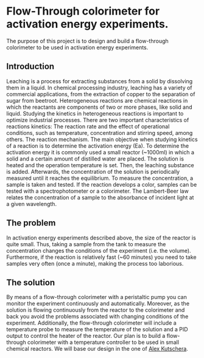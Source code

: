 # Flow-Through colorimeter for activation energy experiments.

                   
The purpose of this project is to design and build a flow-through colorimeter to be used in activation energy experiments.

## Introduction
Leaching is a process for extracting substances from a solid by dissolving them in a liquid. In chemical processing industry, leaching has a variety of commercial applications, from the extraction of copper to the separation of sugar from beetroot.
Heterogeneous reactions are chemical reactions in which the reactants are components of two or more phases, like solid and liquid. Studying the kinetics in heterogeneous reactions is important to optimize industrial processes.
There are two important characteristics of reactions kinetics:
The reaction     rate and the effect of operational conditions, such as temperature,     concentration and stirring speed, among others.
The reaction     mechanism.
The main objective when studying kinetics of a reaction is to determine the activation energy (Ea). To determine the activation energy it is commonly used a small reactor (~1000ml) in which a solid and a certain amount of distilled water are placed. The solution is heated and the operation temperature is set. Then, the leaching substance is added. Afterwards, the concentration of the solution is periodically measured until it reaches the equilibrium. To measure the concentration, a sample is taken and tested. If the reaction develops a color, samples can be tested with a spectrophotometer or a colorimeter. The Lambert-Beer law relates the concentration of a sample to the absorbance of incident light at a given wavelength.

## The problem
In activation energy experiments described above, the size of the reactor is quite small. Thus, taking a sample from the tank to measure the concentration changes the conditions of the experiment (i.e. the volume). Furthermore, if the reaction is relatively fast (~60 minutes) you need to take samples very often (once a minute), making the process too laborious.

## The solution
By means of a flow-through colorimeter with a peristaltic pump you can monitor the experiment continuously and automatically. Moreover, as the solution is flowing continuously from the reactor to the colorimeter and back you avoid the problems associated with changing conditions of the experiment.
Additionally, the flow-through colorimeter will include a temperature probe to measure the temperature of the solution and a PID output to control the heater of the reactor.
Our plan is to build a flow-through colorimeter with a temperature controller to be used in small chemical reactors. We will base our design in the one of [Alex Kutschera](https://www.hackster.io/alexanderkutschera/flow-through-photometer-0226cb).
